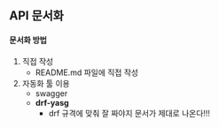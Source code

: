 ## API 문서화

#### 문서화 방법

1. 직접 작성
   - README.md 파일에 직접 작성
2. 자동화 툴 이용
   - swagger
   - **drf-yasg**
     - drf 규격에 맞춰 잘 짜야지 문서가 제대로 나온다!!!